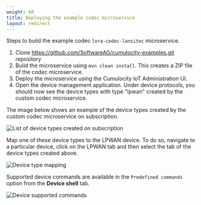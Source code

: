 ```yaml
---
weight: 60
title: Deploying the example codec microservice
layout: redirect
---
```


Steps to build the example codec `lora-codec-lansitec` microservice.

1. Clone https://github.com/SoftwareAG/cumulocity-examples.git repository 
2. Build the microservice using `mvn clean install`. This creates a ZIP file of the codec microservice.
3. Deploy the microservice using the Cumulocity IoT Administration UI.
4. Open the device management application. Under device protocols, you should now see the device types with type "lpwan" created by the custom codec microservice.

The image below shows an example of the device types created by the custom codec microservice on subscription.

![List of device types created on subscription](/images/device-protocols/lpwan-custom-codec/lpwan-custom-codec-device-protocols-list.png)

Map one of these device types to the LPWAN device. To do so, navigate to a particular device, click on the LPWAN tab and then select the tab of the device types created above.

![Device type mapping](/images/device-protocols/lpwan-custom-codec/lpwan-custom-codec-device-type-mapping.png)

Supported device commands are available in the `Predefined commands` option from the **Device shell** tab.

![Device supported commands](/images/device-protocols/lpwan-custom-codec/lpwan-custom-codec-device-commands.png)